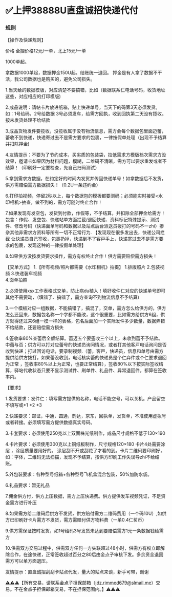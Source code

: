 # ✅上押38888U直盘诚招快递代付

### 规则

【操作及快递规则】

价格  全掴价格12元/一单，北上15元/一单 

1000单起。

拿数据1000单起，数据押金150U起。结账统一退回。
押金是有人拿了数据不干活，我公司数据也是购买的，避免公司损失。

1.当天给的数据模版，对应清楚不要搞错，比如（数据联系仁电话号码，收货地址这些，对应相应的打印模版)

2.成品说明：请帖卡片放进纸箱，贴上快递单号，当天下的码第3天必须发货。如：1号给码，2号给数据 3号必须发车，给需方回执，收到回执第二天没有揽收。按未发货处理不给结款

3.成品货物发件要揽收，没揽收属于没有物流信息，需方会每个数据包里面迈蕾，蕾收不到快递，快递寄过去不是需方要求的包裹，一律按假单处理（出现不予结算并扣除押金)

4.友情提示：不要为了节约成本，买劣质的包装袋，拉低需求方模版档次需求方没效果，邀请卡如果因为材料问题，模糊，二维码不清晰，需方可以要求重发或者不结算！（印刷好一定要检查，先自己扫码测试）

5.拿到需求方数据，在约定好的时间内发货并传回快递单号！如拿数据后不发货，供方需赔偿需方数据损失！（0.2U一条违约金）

6.打印拍视频，停留2秒以上，每个数据包的模板都要测码；必须能实时接受<水印相机>抽查，做不到的，需方可随时终止合作！

7.如果发现有发空包，发货到付款，作假等，不予结算，并扣除全部押金给需方！包含：作假、发空包、快递站单方面拦截/退回快递、资料标记特殊提示、测试件、修改号码（快递面单号码和数据以及站点后台派送员拨打的号码不一zhi）掺杂其他非需求方资料等所有一切不正常行为.
【发现现在很多发出去，快递公司拦截 让快递员自己签收，包裹扔掉，快递到不了客戸手上，快递寄过去不是需方要求的包裹，发现这种的一律按假单处理】

8.如果供方没按发货要求操作，需方有权终止合作！供方需要赔偿需方损失！

【交单方式】
1.【所有视频/照片都需要《水印相机》拍摄】
1.排版照片
2.包装视频
3.快递装车视频  
4.面单拍照

2.必须使用xsx工作表格式交单，防止病du植入！填好收件仁对应的快递单号即可其他不需要动，（填错了、搞错了，需方查询不到物流信息不予结算)

3.一个模板对应一组数据，不能搞错了，搞混了，交单，需方怎么给供方的，供方怎么还回来，数据包名称一个字都不能改，这个很重要，比如需方给供方6组，供方就得还过来6组一模一样的表格，包名后面加一个实际发件多少数量，数据弄错不给结款，还要赔偿需方损失

4.签收率80%查蕾后全额结算。蕾迈五个要签收三个以上，未收到蕾不予结款。中蕾与否；供方可以打对应蕾号的快递员询问情况，或者打其他客戸电话询问是否收到快递；打过回访电话，要录制视频.（蕾，客戸，快递员，信息和单号由需方提供给供方拨打，如果蕾没收到，电话核实蕾的快递员是个仁弃件或个仁要求退回为正常 ，签收率80%以上为正常，也要正常结算），签收80%以下按实际签收结算，驿站代收状态只要不显示测试件、刷单件、礼品件、异常退回件，都算在签收率内。

【要求】

1.发货要求：发件仁：填写需方提供的名称，电话不能空号，可以关机。产品留空不填写或*1 *2 *3

2.快递要求：邮证，中通，圆通，韵达，京东，回执单，发货单，不准使用虚拟号或者转接。必须填写需方提供数据真实号码。

3.卡套要求：必须使用250克以上双面株光纸制作，成品尺寸规格不低于130×190   

4.卡片要求：必须使用300克以上铜纸板制作，尺寸规格120×180      卡片4处需要涂层 ，涂层质量要用好的。 涂层刮不开或刮花了才看的到。卡片二维码要印刷好，如：字体，二维码无法扫描，发现不予结算，按供方印刷工作失误导zhi不给结账。

5.外包装要求：各种型号纸箱+各种型号飞机盒混合包装，50%加防水袋。

6.礼品要求：暂无礼品

7.佣金供方付，供方上压数据，需方上压快递费。供方提供发车视频凭证，不足资金需方进行补压

8.如果需方给二维码后供方不发货，供方赔付需方二维码费用（一个码10U）,如供方已印刷好卡片需方不发货，需方需赔付供方物料费（一单0.4仁茗币）

9.供方需保证按时发货，如1号给码3号发货未达到要赔偿需方1元一条数据钱给需方

10.供需双方交易过程中，供需双方任何一方失联超过48小时，供需方有权立即解除合作，在途快递，正常签收超过百分之80后由金点子审核下发。多余资金退回需方可以单方面退压。

友情提示：直盘诚招刮刮卡站点代发，量大的站点来谈，新手可带，谢谢


⚠️⚠️⚠️【所有交易，请联系金点子担保邮箱（jdz.rimmed679@slmail.me）交易。不在金点子担保邮箱交易，不在担保范围内。】⚠️⚠️⚠️
